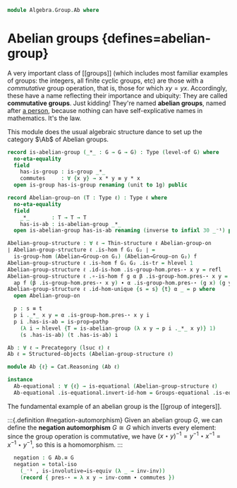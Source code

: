 <!--
```agda
open import Algebra.Group.Cat.Base
open import Algebra.Group

open import Cat.Functor.Properties
open import Cat.Prelude hiding (_*_ ; _+_)

import Cat.Reasoning
```
-->

```agda
module Algebra.Group.Ab where
```

# Abelian groups {defines=abelian-group}

A very important class of [[groups]] (which includes most familiar
examples of groups: the integers, all finite cyclic groups, etc) are
those with a _commutative_ group operation, that is, those for which $xy
= yx$.  Accordingly, these have a name reflecting their importance and
ubiquity: They are called **commutative groups**. Just kidding! They're
named **abelian groups**, named after [a person], because nothing can
have self-explicative names in mathematics. It's the law.

[a person]: https://en.wikipedia.org/wiki/Niels_Henrik_Abel

<!--
```agda
private variable
  ℓ : Level
  G : Type ℓ

Group-on-is-abelian : Group-on G → Type _
Group-on-is-abelian G = ∀ x y → Group-on._⋆_ G x y ≡ Group-on._⋆_ G y x

Group-on-is-abelian-is-prop : (g : Group-on G) → is-prop (Group-on-is-abelian g)
Group-on-is-abelian-is-prop g = Π-is-hlevel² 1 λ _ _ → g .Group-on.has-is-set _ _
```
-->

This module does the usual algebraic structure dance to set up the
category $\Ab$ of Abelian groups.

```agda
record is-abelian-group (_*_ : G → G → G) : Type (level-of G) where
  no-eta-equality
  field
    has-is-group : is-group _*_
    commutes     : ∀ {x y} → x * y ≡ y * x
  open is-group has-is-group renaming (unit to 1g) public
```

<!--
```agda
  equal-sum→equal-diff : ∀ a b c d → a * b ≡ c * d → a — c ≡ d — b
  equal-sum→equal-diff a b c d p = commutes ∙ swizzle p inverser inversel
```
-->

<!--
```agda
private unquoteDecl eqv = declare-record-iso eqv (quote is-abelian-group)
instance
  H-Level-is-abelian-group
    : ∀ {n} {* : G → G → G} → H-Level (is-abelian-group *) (suc n)
  H-Level-is-abelian-group = prop-instance $ Iso→is-hlevel 1 eqv $
    Σ-is-hlevel 1 (hlevel 1) λ x → Π-is-hlevel²' 1 λ _ _ →
      is-group.has-is-set x _ _
```
-->

```agda
record Abelian-group-on (T : Type ℓ) : Type ℓ where
  no-eta-equality
  field
    _*_       : T → T → T
    has-is-ab : is-abelian-group _*_
  open is-abelian-group has-is-ab renaming (inverse to infixl 30 _⁻¹) public
```

<!--
```agda
  Abelian→Group-on : Group-on T
  Abelian→Group-on .Group-on._⋆_ = _*_
  Abelian→Group-on .Group-on.has-is-group = has-is-group

  Abelian→Group-on-abelian : Group-on-is-abelian Abelian→Group-on
  Abelian→Group-on-abelian _ _ = commutes

  infixr 20 _*_

open Abelian-group-on using (Abelian→Group-on; Abelian→Group-on-abelian) public
```
-->

```agda
Abelian-group-structure : ∀ ℓ → Thin-structure ℓ Abelian-group-on
∣ Abelian-group-structure ℓ .is-hom f G₁ G₂ ∣ =
  is-group-hom (Abelian→Group-on G₁) (Abelian→Group-on G₂) f
Abelian-group-structure ℓ .is-hom f G₁ G₂ .is-tr = hlevel 1
Abelian-group-structure ℓ .id-is-hom .is-group-hom.pres-⋆ x y = refl
Abelian-group-structure ℓ .∘-is-hom f g α β .is-group-hom.pres-⋆ x y =
  ap f (β .is-group-hom.pres-⋆ x y) ∙ α .is-group-hom.pres-⋆ (g x) (g y)
Abelian-group-structure ℓ .id-hom-unique {s = s} {t} α _ = p where
  open Abelian-group-on

  p : s ≡ t
  p i ._*_ x y = α .is-group-hom.pres-⋆ x y i
  p i .has-is-ab = is-prop→pathp
    (λ i → hlevel {T = is-abelian-group (λ x y → p i ._*_ x y)} 1)
    (s .has-is-ab) (t .has-is-ab) i

Ab : ∀ ℓ → Precategory (lsuc ℓ) ℓ
Ab ℓ = Structured-objects (Abelian-group-structure ℓ)

module Ab {ℓ} = Cat.Reasoning (Ab ℓ)

instance
  Ab-equational : ∀ {ℓ} → is-equational (Abelian-group-structure ℓ)
  Ab-equational .is-equational.invert-id-hom = Groups-equational .is-equational.invert-id-hom
```

<!--
```agda
Abelian-group : (ℓ : Level) → Type (lsuc ℓ)
Abelian-group _ = Ab.Ob

Abelian→Group : ∀ {ℓ} → Abelian-group ℓ → Group ℓ
Abelian→Group G = G .fst , Abelian→Group-on (G .snd)

record make-abelian-group (T : Type ℓ) : Type ℓ where
  no-eta-equality
  field
    ab-is-set : is-set T
    mul   : T → T → T
    inv   : T → T
    1g    : T
    idl   : ∀ x → mul 1g x ≡ x
    assoc : ∀ x y z → mul x (mul y z) ≡ mul (mul x y) z
    invl  : ∀ x → mul (inv x) x ≡ 1g
    comm  : ∀ x y → mul x y ≡ mul y x

  make-abelian-group→make-group : make-group T
  make-abelian-group→make-group = mg where
    mg : make-group T
    mg .make-group.group-is-set = ab-is-set
    mg .make-group.unit   = 1g
    mg .make-group.mul    = mul
    mg .make-group.inv    = inv
    mg .make-group.assoc  = assoc
    mg .make-group.invl   = invl
    mg .make-group.idl    = idl

  to-is-abelian-group : is-abelian-group mul
  to-is-abelian-group .is-abelian-group.has-is-group =
    to-is-group make-abelian-group→make-group
  to-is-abelian-group .is-abelian-group.commutes =
    comm _ _

  to-group-on-ab : Group-on T
  to-group-on-ab = to-group-on make-abelian-group→make-group

  to-abelian-group-on : Abelian-group-on T
  to-abelian-group-on .Abelian-group-on._*_ = mul
  to-abelian-group-on .Abelian-group-on.has-is-ab = to-is-abelian-group

  to-ab : Abelian-group ℓ
  ∣ to-ab .fst ∣ = T
  to-ab .fst .is-tr = ab-is-set
  to-ab .snd = to-abelian-group-on

is-commutative-group : ∀ {ℓ} → Group ℓ → Type ℓ
is-commutative-group G = Group-on-is-abelian (G .snd)

from-commutative-group
  : ∀ {ℓ} (G : Group ℓ)
  → is-commutative-group G
  → Abelian-group ℓ
from-commutative-group G comm .fst = G .fst
from-commutative-group G comm .snd .Abelian-group-on._*_ =
  Group-on._⋆_ (G .snd)
from-commutative-group G comm .snd .Abelian-group-on.has-is-ab .is-abelian-group.has-is-group =
  Group-on.has-is-group (G .snd)
from-commutative-group G comm .snd .Abelian-group-on.has-is-ab .is-abelian-group.commutes =
  comm _ _

Grp→Ab→Grp
  : ∀ {ℓ} (G : Group ℓ) (c : is-commutative-group G)
  → Abelian→Group (from-commutative-group G c) ≡ G
Grp→Ab→Grp G c = Σ-pathp refl go where
  go : Abelian→Group-on (from-commutative-group G c .snd) ≡ G .snd
  go i .Group-on._⋆_ = G .snd .Group-on._⋆_
  go i .Group-on.has-is-group = G .snd .Group-on.has-is-group

open make-abelian-group using (make-abelian-group→make-group ; to-group-on-ab ; to-is-abelian-group ; to-abelian-group-on ; to-ab) public

open Functor

Ab↪Grp : ∀ {ℓ} → Functor (Ab ℓ) (Groups ℓ)
Ab↪Grp .F₀ = Abelian→Group
Ab↪Grp .F₁ f .hom = f .hom
Ab↪Grp .F₁ f .preserves = f .preserves
Ab↪Grp .F-id = trivial!
Ab↪Grp .F-∘ f g = trivial!

Ab↪Grp-is-ff : ∀ {ℓ} → is-fully-faithful (Ab↪Grp {ℓ})
Ab↪Grp-is-ff {x = A} {B} = is-iso→is-equiv $ iso
  promote (λ _ → trivial!) (λ _ → trivial!)
  where
    promote : Groups.Hom (Abelian→Group A) (Abelian→Group B) → Ab.Hom A B
    promote f .hom = f .hom
    promote f .preserves = f .preserves

Ab↪Sets : ∀ {ℓ} → Functor (Ab ℓ) (Sets ℓ)
Ab↪Sets = Grp↪Sets F∘ Ab↪Grp
```
-->

The fundamental example of an abelian group is the [[group of integers]].

:::{.definition #negation-automorphism}
Given an abelian group $G$, we can define the **negation automorphism**
$G \cong G$ which inverts every element: since the group operation is
commutative, we have $(x \star y)^{-1} = y^{-1} \star x^{-1} = x^{-1}
\star y^{-1}$, so this is a homomorphism.
:::

<!--
```agda
module _ {ℓ} (G : Abelian-group ℓ) where
  open Abelian-group-on (G .snd)
```
-->

```agda
  negation : G Ab.≅ G
  negation = total-iso
    (_⁻¹ , is-involutive→is-equiv (λ _ → inv-inv))
    (record { pres-⋆ = λ x y → inv-comm ∙ commutes })
```
